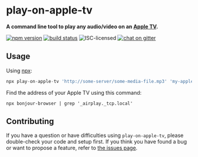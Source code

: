 # play-on-apple-tv

**A command line tool to play any audio/video on an [Apple TV](https://en.wikipedia.org/wiki/Apple_TV).**

[![npm version](https://img.shields.io/npm/v/play-on-apple-tv.svg)](https://www.npmjs.com/package/play-on-apple-tv)
[![build status](https://api.travis-ci.org/derhuerst/play-on-apple-tv.svg?branch=master)](https://travis-ci.org/derhuerst/play-on-apple-tv)
![ISC-licensed](https://img.shields.io/github/license/derhuerst/play-on-apple-tv.svg)
[![chat on gitter](https://badges.gitter.im/derhuerst.svg)](https://gitter.im/derhuerst)


## Usage

Using [npx](https://www.npmjs.com/package/npx):

```js
npx play-on-apple-tv 'http://some-server/some-media-file.mp3' 'my-apple-tv.local'
```

Find the address of your Apple TV using this command:

```shell
npx bonjour-browser | grep '_airplay._tcp.local'
```


## Contributing

If you have a question or have difficulties using `play-on-apple-tv`, please double-check your code and setup first. If you think you have found a bug or want to propose a feature, refer to [the issues page](https://github.com/derhuerst/play-on-apple-tv/issues).
